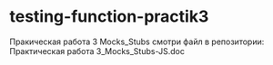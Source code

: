 # testing-function-practik3
Пракическая работа 3 Mocks_Stubs
смотри файл в репозитории: Практическая работа 3_Mocks_Stubs-JS.doc
